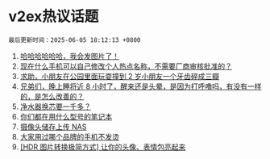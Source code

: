 # v2ex热议话题

`最后更新时间：2025-06-05 18:12:13 +0800`

1. [哈哈哈哈哈哈，我会发图片了！](https://www.v2ex.com/t/1136498)
1. [现在什么手机可以自己修改个人热点名称，不需要厂商审核批准的？](https://www.v2ex.com/t/1136532)
1. [求助，小朋友在公园里面玩耍撞到 2 岁小朋友一个牙齿碎成三瓣](https://www.v2ex.com/t/1136566)
1. [兄弟们，晚上睡将近 8 小时了，醒来还是头晕，是因为打呼噜吗，有没有一样的，是怎么改善的？](https://www.v2ex.com/t/1136430)
1. [净水器换芯要一千多？](https://www.v2ex.com/t/1136476)
1. [你们都在用什么型号的笔记本](https://www.v2ex.com/t/1136393)
1. [摄像头储存上传 NAS](https://www.v2ex.com/t/1136481)
1. [大家用过哪个品牌的手机不发烫](https://www.v2ex.com/t/1136445)
1. [[HDR 图片转换极简方式] 让你的头像、表情包亮起来](https://www.v2ex.com/t/1136577)

